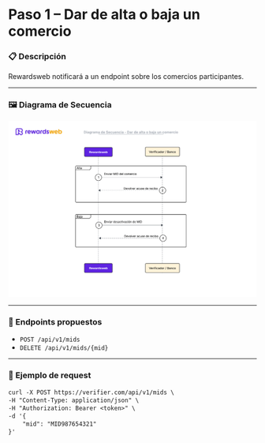 # Paso 1 – Dar de alta o baja un comercio

### 📋 Descripción
Rewardsweb notificará a un endpoint sobre los comercios participantes.

---

### 🖼️ Diagrama de Secuencia
![Paso 1](assets/step1.png)

---

### 🔗 Endpoints propuestos
- `POST /api/v1/mids`
- `DELETE /api/v1/mids/{mid}`

---

### 🧩 Ejemplo de request
```
curl -X POST https://verifier.com/api/v1/mids \
-H "Content-Type: application/json" \
-H "Authorization: Bearer <token>" \
-d '{
    "mid": "MID987654321"
}'
```